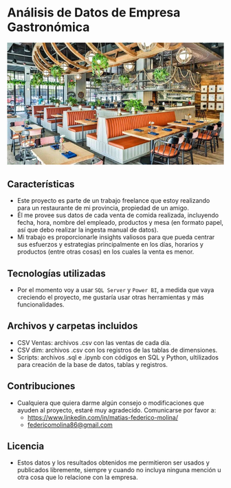 # Análisis de Datos de Empresa Gastronómica

![](https://github.com/federicomolina86/ProyectoGastronomico/blob/main/src/Rest.jpg)


## Características
- Este proyecto es parte de un trabajo freelance que estoy realizando para un restaurante de mi provincia, propiedad de un amigo.
- Él me provee sus datos de cada venta de comida realizada, incluyendo fecha, hora, nombre del empleado, productos y mesa (en formato papel, así que debo realizar la ingesta manual de datos).
- Mi trabajo es proporcionarle insights valiosos para que pueda centrar sus esfuerzos y estrategias principalmente en los días, horarios y productos (entre otras cosas) en los cuales la venta es menor.

## Tecnologías utilizadas
- Por el momento voy a usar `SQL Server` y `Power BI`, a medida que vaya creciendo el proyecto, me gustaría usar otras herramientas y más funcionalidades.

## Archivos y carpetas incluidos
- CSV Ventas: archivos .csv con las ventas de cada día.
- CSV dim: archivos .csv con los registros de las tablas de dimensiones.
- Scripts: archivos .sql e .ipynb con códigos en SQL y Python, ultilizados para creación de la base de datos, tablas y registros.

## Contribuciones
- Cualquiera que quiera darme algún consejo o modificaciones que ayuden al proyecto, estaré muy agradecido. Comunicarse por favor a:
    - https://www.linkedin.com/in/matias-federico-molina/
    - federicomolina86@gmail.com

## Licencia
- Estos datos y los resultados obtenidos me permitieron ser usados y publicados libremente, siempre y cuando no incluya ninguna mención u otra cosa que  lo relacione con la empresa. 
